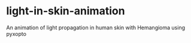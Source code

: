 # light-in-skin-animation
An animation of light propagation in human skin with Hemangioma using pyxopto
